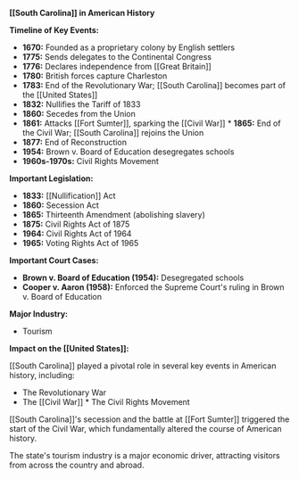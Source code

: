 **[[South Carolina]] in American History**

**Timeline of Key Events:**

* **1670:** Founded as a proprietary colony by English settlers
* **1775:** Sends delegates to the Continental Congress
* **1776:** Declares independence from [[Great Britain]]
* **1780:** British forces capture Charleston
* **1783:** End of the Revolutionary War; [[South Carolina]] becomes part of the [[United States]]
* **1832:** Nullifies the Tariff of 1833
* **1860:** Secedes from the Union
* **1861:** Attacks [[Fort Sumter]], sparking the [[Civil War]] * **1865:** End of the Civil War; [[South Carolina]] rejoins the Union
* **1877:** End of Reconstruction
* **1954:** Brown v. Board of Education desegregates schools
* **1960s-1970s:** Civil Rights Movement

**Important Legislation:**

* **1833:** [[Nullification]] Act
* **1860:** Secession Act
* **1865:** Thirteenth Amendment (abolishing slavery)
* **1875:** Civil Rights Act of 1875
* **1964:** Civil Rights Act of 1964
* **1965:** Voting Rights Act of 1965

**Important Court Cases:**

* **Brown v. Board of Education (1954):** Desegregated schools
* **Cooper v. Aaron (1958):** Enforced the Supreme Court's ruling in Brown v. Board of Education

**Major Industry:**

* Tourism

**Impact on the [[United States]]:**

[[South Carolina]] played a pivotal role in several key events in American history, including:

* The Revolutionary War
* The [[Civil War]] * The Civil Rights Movement

[[South Carolina]]'s secession and the battle at [[Fort Sumter]] triggered the start of the Civil War, which fundamentally altered the course of American history.

The state's tourism industry is a major economic driver, attracting visitors from across the country and abroad.